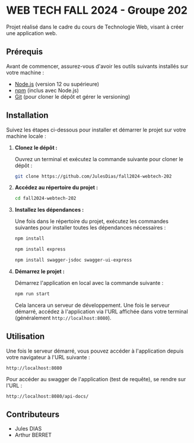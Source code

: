 # WEB TECH FALL 2024 - Groupe 202

Projet réalisé dans le cadre du cours de Technologie Web, visant à créer une application web.

## Prérequis

Avant de commencer, assurez-vous d'avoir les outils suivants installés sur votre machine :

- [Node.js](https://nodejs.org/) (version 12 ou supérieure)
- [npm](https://www.npmjs.com/) (inclus avec Node.js)
- [Git](https://git-scm.com/) (pour cloner le dépôt et gérer le versioning)

## Installation

Suivez les étapes ci-dessous pour installer et démarrer le projet sur votre machine locale :

1. **Clonez le dépôt :**

   Ouvrez un terminal et exécutez la commande suivante pour cloner le dépôt :

   ```bash
   git clone https://github.com/JulesDias/fall2024-webtech-202
   ```

2. **Accédez au répertoire du projet :**

   ```bash
   cd fall2024-webtech-202
   ```

3. **Installez les dépendances :**

   Une fois dans le répertoire du projet, exécutez les commandes suivantes pour installer toutes les dépendances nécessaires :

   ```bash
   npm install
   ```
   ```bash
   npm install express
   ```

   ```bash
   npm install swagger-jsdoc swagger-ui-express
   ```
   
4. **Démarrez le projet :**

   Démarrez l'application en local avec la commande suivante :

   ```bash
   npm run start
   ```

   Cela lancera un serveur de développement. Une fois le serveur démarré, accédez à l'application via l'URL affichée dans votre terminal (généralement `http://localhost:8080`).

## Utilisation

Une fois le serveur démarré, vous pouvez accéder à l'application depuis votre navigateur à l'URL suivante :

```
http://localhost:8080
```
Pour accéder au swagger de l'application (test de requête), se rendre sur l'URL :

```
http://localhost:8080/api-docs/
```
## Contributeurs

- Jules DIAS
- Arthur BERRET
